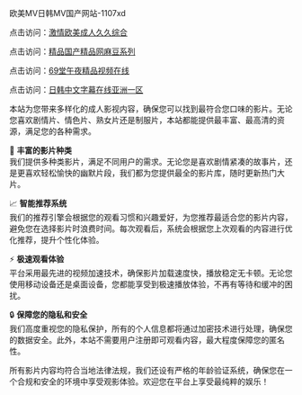 欧美MV日韩MV国产网站-1107xd 

点击访问：<a href="https://heiliaowzu4ur.pages.dev/">激情欧美成人久久综合</a>

点击访问：<a href="https://heiliaoxqkkct.pages.dev/">精品国产精品网麻豆系列</a>

点击访问：<a href="https://heiliaoe8ajia.pages.dev/">69堂午夜精品视频在线</a>

点击访问：<a href="https://heiliaowt0d7p.pages.dev/">日韩中文字幕在线亚洲一区</a>

本站为您带来多样化的成人影视内容，确保您可以找到最符合您口味的影片。无论您喜欢剧情片、情色片、熟女片还是制服片，本站都能提供最丰富、最高清的资源，满足您的各种需求。

🎥 **丰富的影片种类**  
我们提供多种类影片，满足不同用户的需求。无论您是喜欢剧情紧凑的故事片，还是更喜欢轻松愉快的幽默片段，我们都为您提供最全的影片库，随时更新热门大片。

📈 **智能推荐系统**  
我们的推荐引擎会根据您的观看习惯和兴趣爱好，为您推荐最适合您的影片内容，避免您在选择影片时浪费时间。每次观看后，系统会根据您上次观看的内容进行优化推荐，提升个性化体验。

⚡ **极速观看体验**  
平台采用最先进的视频加速技术，确保影片加载速度快，播放稳定无卡顿。无论您使用移动设备还是桌面设备，您都能享受到极速播放体验，不再有等待和缓冲的困扰。

🔒 **保障您的隐私和安全**  
我们高度重视您的隐私保护，所有的个人信息都将通过加密技术进行处理，确保您的数据安全。此外，本站不需要用户注册即可观看内容，最大程度保障您的匿名性。

所有影片内容均符合当地法律法规，我们还设有严格的年龄验证系统，确保您在一个合规和安全的环境中享受观影体验。欢迎您在平台上享受最纯粹的娱乐！

<span style="display:none;">[Canonical link](https://github.com/002xd/riben108 )</span>
